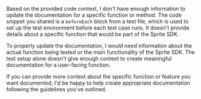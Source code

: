 

  Based on the provided code context, I don't have enough information to update the documentation for a specific function or method. The code snippet you shared is a `beforeEach` block from a test file, which is used to set up the test environment before each test case runs. It doesn't provide details about a specific function that would be part of the Sprite SDK.

To properly update the documentation, I would need information about the actual function being tested or the main functionality of the Sprite SDK. The test setup alone doesn't give enough context to create meaningful documentation for a user-facing function.

If you can provide more context about the specific function or feature you want documented, I'd be happy to help create appropriate documentation following the guidelines you've outlined.

  